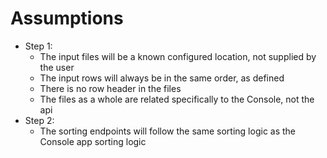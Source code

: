 # Assumptions
  - Step 1:
    - The input files will be a known configured location, not supplied by the user
    - The input rows will always be in the same order, as defined
    - There is no row header in the files
    - The files as a whole are related specifically to the Console, not the api
  - Step 2:  
    - The sorting endpoints will follow the same sorting logic as the Console app sorting logic
